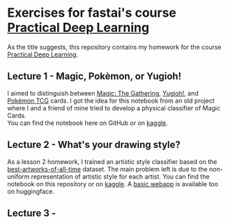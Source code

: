 # Exercises for fastai's course [Practical Deep Learning](https://course.fast.ai/)

As the title suggests, this repository contains my homework for the course [Practical Deep Learning](https://course.fast.ai/).

## Lecture 1 - Magic, Pokèmon, or Yugioh!

I aimed to distinguish between [Magic: The Gathering](https://magic.wizards.com/en/articles/archive/anatomy-magic-card-2006-10-21), [Yugioh!](https://outof.cards/yu-gi-oh/guides/146-understanding-how-yu-gi-oh-cards-are-laid-out-card-anatomy-101/), and [Pokémon TCG](https://images2.fanpop.com/image/photos/9100000/Card-Anatomy-pokemon-trading-cards-9164776-725-740.jpg) cards. I got the idea for this notebook from an old project where I and a friend of mine tried to develop a physical classifier of Magic Cards.  
You can find the notebook here on GitHub or on [kaggle](https://www.kaggle.com/code/nerusskyhigh/magic-pok-mon-or-yugioh).

## Lecture 2 - What's your drawing style?

As a lesson 2 homework, I trained an artistic style classifier based on the [best-artworks-of-all-time](https://www.kaggle.com/datasets/ikarus777/best-artworks-of-all-time) dataset. The main problem left is due to the non-uniform representation of artistic style for each artist. You can find the notebook on this repository or on [kaggle](https://www.kaggle.com/code/nerusskyhigh/artisticdrawingstyle). A [basic webapp](https://huggingface.co/spaces/nerusskyhigh/drawingstyle) is available too on huggingface.

## Lecture 3 - 
